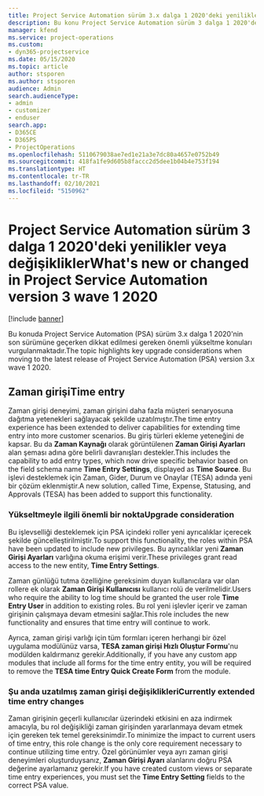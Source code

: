 ```yaml
---
title: Project Service Automation sürüm 3.x dalga 1 2020'deki yenilikler veya değişiklikler
description: Bu konu Project Service Automation sürüm 3 dalga 1 2020'deki yenilikler veya değişiklikler hakkında bilgi sağlar.
manager: kfend
ms.service: project-operations
ms.custom:
- dyn365-projectservice
ms.date: 05/15/2020
ms.topic: article
author: stsporen
ms.author: stsporen
audience: Admin
search.audienceType:
- admin
- customizer
- enduser
search.app:
- D365CE
- D365PS
- ProjectOperations
ms.openlocfilehash: 5110679038ae7ed1e21a3e7dc80a4657e0752b49
ms.sourcegitcommit: 418fa1fe9d605b8faccc2d5dee1b04b4e753f194
ms.translationtype: HT
ms.contentlocale: tr-TR
ms.lasthandoff: 02/10/2021
ms.locfileid: "5150962"
---
```

# <a name="whats-new-or-changed-in-project-service-automation-version-3-wave-1-2020"></a><span data-ttu-id="0650f-103">Project Service Automation sürüm 3 dalga 1 2020'deki yenilikler veya değişiklikler</span><span class="sxs-lookup"><span data-stu-id="0650f-103">What's new or changed in Project Service Automation version 3 wave 1 2020</span></span>

[!include [banner](../includes/psa-now-project-operations.md)]

<span data-ttu-id="0650f-104">Bu konuda Project Service Automation (PSA) sürüm 3.x dalga 1 2020'nin son sürümüne geçerken dikkat edilmesi gereken önemli yükseltme konuları vurgulanmaktadır.</span><span class="sxs-lookup"><span data-stu-id="0650f-104">The topic highlights key upgrade considerations when moving to the latest release of Project Service Automation (PSA) version 3.x wave 1 2020.</span></span>

## <a name="time-entry"></a><span data-ttu-id="0650f-105">Zaman girişi</span><span class="sxs-lookup"><span data-stu-id="0650f-105">Time entry</span></span>
<span data-ttu-id="0650f-106">Zaman girişi deneyimi, zaman girişini daha fazla müşteri senaryosuna dağıtma yetenekleri sağlayacak şekilde uzatılmıştır.</span><span class="sxs-lookup"><span data-stu-id="0650f-106">The time entry experience has been extended to deliver capabilities for extending time entry into more customer scenarios.</span></span> <span data-ttu-id="0650f-107">Bu giriş türleri ekleme yeteneğini de kapsar. Bu da **Zaman Kaynağı** olarak görüntülenen **Zaman Girişi Ayarları** alan şeması adına göre belirli davranışları destekler.</span><span class="sxs-lookup"><span data-stu-id="0650f-107">This includes the capability to add entry types, which now drive specific behavior based on the field schema name **Time Entry Settings**, displayed as **Time Source**.</span></span> <span data-ttu-id="0650f-108">Bu işlevi desteklemek için Zaman, Gider, Durum ve Onaylar (TESA) adında yeni bir çözüm eklenmiştir.</span><span class="sxs-lookup"><span data-stu-id="0650f-108">A new solution, called Time, Expense, Statusing, and Approvals (TESA) has been added to support this functionality.</span></span>

### <a name="upgrade-consideration"></a><span data-ttu-id="0650f-109">Yükseltmeyle ilgili önemli bir nokta</span><span class="sxs-lookup"><span data-stu-id="0650f-109">Upgrade consideration</span></span>
<span data-ttu-id="0650f-110">Bu işlevselliği desteklemek için PSA içindeki roller yeni ayrıcalıklar içerecek şekilde güncelleştirilmiştir.</span><span class="sxs-lookup"><span data-stu-id="0650f-110">To support this functionality, the roles within PSA have been updated to include new privileges.</span></span> <span data-ttu-id="0650f-111">Bu ayrıcalıklar yeni **Zaman Girişi Ayarları** varlığına okuma erişimi verir.</span><span class="sxs-lookup"><span data-stu-id="0650f-111">These privileges grant read access to the new entity, **Time Entry Settings**.</span></span>

<span data-ttu-id="0650f-112">Zaman günlüğü tutma özelliğine gereksinim duyan kullanıcılara var olan rollere ek olarak **Zaman Girişi Kullanıcısı** kullanıcı rolü de verilmelidir.</span><span class="sxs-lookup"><span data-stu-id="0650f-112">Users who require the ability to log time should be granted the user role **Time Entry User** in addition to existing roles.</span></span> <span data-ttu-id="0650f-113">Bu rol yeni işlevler içerir ve zaman girişinin çalışmaya devam etmesini sağlar.</span><span class="sxs-lookup"><span data-stu-id="0650f-113">This role includes the new functionality and ensures that time entry will continue to work.</span></span>

<span data-ttu-id="0650f-114">Ayrıca, zaman girişi varlığı için tüm formları içeren herhangi bir özel uygulama modülünüz varsa, **TESA zaman girişi Hızlı Oluştur Formu**'nu modülden kaldırmanız gerekir.</span><span class="sxs-lookup"><span data-stu-id="0650f-114">Additionally, if you have any custom app modules that include all forms for the time entry entity, you will be required to remove the **TESA time Entry Quick Create Form** from the module.</span></span>

### <a name="currently-extended-time-entry-changes"></a><span data-ttu-id="0650f-115">Şu anda uzatılmış zaman girişi değişiklikleri</span><span class="sxs-lookup"><span data-stu-id="0650f-115">Currently extended time entry changes</span></span>
<span data-ttu-id="0650f-116">Zaman girişinin geçerli kullanıcılar üzerindeki etkisini en aza indirmek amacıyla, bu rol değişikliği zaman girişinden yararlanmaya devam etmek için gereken tek temel gereksinimdir.</span><span class="sxs-lookup"><span data-stu-id="0650f-116">To minimize the impact to current users of time entry, this role change is the only core requirement necessary to continue utilizing time entry.</span></span> <span data-ttu-id="0650f-117">Özel görünümler veya ayrı zaman girişi deneyimleri oluşturduysanız, **Zaman Girişi Ayarı** alanlarını doğru PSA değerine ayarlamanız gerekir.</span><span class="sxs-lookup"><span data-stu-id="0650f-117">If you have created custom views or separate time entry experiences, you must set the **Time Entry Setting** fields to the correct PSA value.</span></span>
